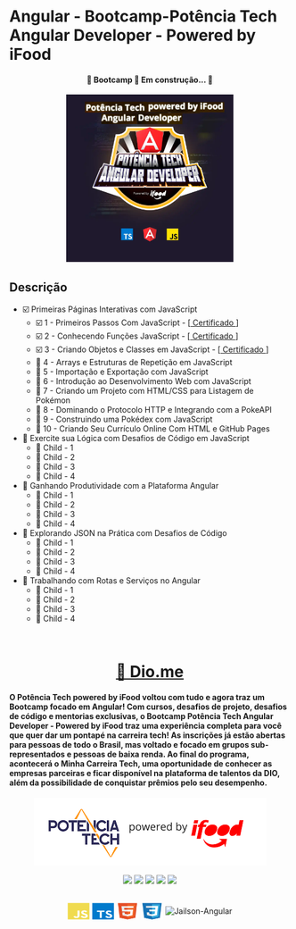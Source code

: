 # Angular - Bootcamp-Potência Tech Angular Developer - Powered by iFood

<h4 align="center">

 🚧  Bootcamp 🚀 Em construção...  🚧
  
</h4>

<div align="center">

<img src="https://raw.githubusercontent.com/jailcomfranssa/angular--Bootcamp-Pot-ncia-Tech-Angular/main/img/logo02.png" height="300">

</div>

## Descrição

- ☑️ Primeiras Páginas Interativas com JavaScript
  - ☑️ 1 - Primeiros Passos Com JavaScript - [<a href="https://www.dio.me/certificate/2425BC0E" target="_blank"> Certificado </a>]
  - ☑️ 2 - Conhecendo Funções JavaScript - [<a href="https://www.dio.me/certificate/1FF0F5B7"> Certificado </a>]
  - ☑️ 3 - Criando Objetos e Classes em JavaScript - [<a href="https://www.dio.me/certificate/BCF26309"> Certificado </a>]
  - 🔲 4 - Arrays e Estruturas de Repetição em JavaScript
  - 🔲 5 - Importação e Exportação com JavaScript
  - 🔲 6 - Introdução ao Desenvolvimento Web com JavaScript
  - 🔲 7 - Criando um Projeto com HTML/CSS para Listagem de Pokémon
  - 🔲 8 - Dominando o Protocolo HTTP e Integrando com a PokeAPI
  - 🔲 9 - Construindo uma Pokédex com JavaScript
  - 🔲 10 - Criando Seu Currículo Online Com HTML e GitHub Pages
- 🔲 Exercite sua Lógica com Desafios de Código em JavaScript
  - 🔲 Child - 1
  - 🔲 Child - 2
  - 🔲 Child - 3
  - 🔲 Child - 4
- 🔲 Ganhando Produtividade com a Plataforma Angular
  - 🔲 Child - 1
  - 🔲 Child - 2
  - 🔲 Child - 3
  - 🔲 Child - 4
- 🔲 Explorando JSON na Prática com Desafios de Código
  - 🔲 Child - 1
  - 🔲 Child - 2
  - 🔲 Child - 3
  - 🔲 Child - 4
- 🔲 Trabalhando com Rotas e Serviços no Angular
  - 🔲 Child - 1
  - 🔲 Child - 2
  - 🔲 Child - 3
  - 🔲 Child - 4

<br>

<h1 align="center">
    <a href="https://web.dio.me/track/potencia-tech-angular-developer-powered-ifood">🔗 Dio.me </a>
</h1>

<h4>
O Potência Tech powered by iFood voltou com tudo e agora traz um Bootcamp focado em Angular! Com cursos, desafios de projeto, desafios de código e mentorias exclusivas, o Bootcamp Potência Tech Angular Developer - Powered by iFood traz uma experiência completa para você que quer dar um pontapé na carreira tech! As inscrições já estão abertas para pessoas de todo o Brasil, mas voltado e focado em grupos sub-representados e pessoas de baixa renda. Ao final do programa, acontecerá o Minha Carreira Tech, uma oportunidade de conhecer as empresas parceiras e ficar disponível na plataforma de talentos da DIO, além da possibilidade de conquistar prêmios pelo seu desempenho.
</h4>

<div align="center">

![myImage](https://raw.githubusercontent.com/jailcomfranssa/angular--Bootcamp-Pot-ncia-Tech-Angular/main/img/logo01.png)

</div>

<div align="center">

[<img src="https://img.shields.io/badge/twitter-%231DA1F2.svg?&style=for-the-badge&logo=twitter&logoColor=white" />](https://twitter.com/USERNAME) [<img src="https://img.shields.io/badge/medium-%2312100E.svg?&style=for-the-badge&logo=medium&logoColor=white" />](https://medium.com/USERNAME)  [<img src="https://img.shields.io/badge/linkedin-%230077B5.svg?&style=for-the-badge&logo=linkedin&logoColor=white" />](https://www.linkedin.com/in/USERNAME/) [<img src = "https://img.shields.io/badge/instagram-%23E4405F.svg?&style=for-the-badge&logo=instagram&logoColor=white">](https://www.instagram.com/USERNAME/) [<img src = "https://img.shields.io/badge/facebook-%231877F2.svg?&style=for-the-badge&logo=facebook&logoColor=white">](https://www.facebook.com/USERNAME)

</div>

</div>

  <div style="display: inline_block" align="center"><br>
  <img align="center" alt="Jailson-Js" height="30" width="40" src="https://raw.githubusercontent.com/devicons/devicon/master/icons/javascript/javascript-plain.svg">
  <img align="center" alt="Jailson-Ts" height="30" width="40" src="https://raw.githubusercontent.com/devicons/devicon/master/icons/typescript/typescript-plain.svg">
  <img align="center" alt="Jailson-HTML" height="30" width="40" src="https://raw.githubusercontent.com/devicons/devicon/master/icons/html5/html5-original.svg">
  <img align="center" alt="Jailson-CSS" height="30" width="40" src="https://raw.githubusercontent.com/devicons/devicon/master/icons/css3/css3-original.svg">
  <img align="center" alt="Jailson-Angular" height="30" width="40" src="https://icongr.am/devicon/angularjs-original.svg?size=128&color=currentColor">
